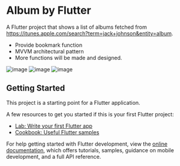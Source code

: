 # Album by Flutter

A Flutter project that shows a list of albums fetched from https://itunes.apple.com/search?term=jack+johnson&entity=album.
- Provide bookmark function
- MVVM architectural pattern
- More functions will be made and designed.


![image](https://user-images.githubusercontent.com/108689205/177200498-1a66ce1e-694f-4390-ab7a-d1785f94424e.png)
![image](https://user-images.githubusercontent.com/108689205/177200558-e9714ebb-562d-4658-bd8d-b7e16416d6c2.png)
![image](https://user-images.githubusercontent.com/108689205/177200589-d8b3eefd-a071-4600-b8f8-b7720f8caa70.png)



## Getting Started

This project is a starting point for a Flutter application.

A few resources to get you started if this is your first Flutter project:

- [Lab: Write your first Flutter app](https://docs.flutter.dev/get-started/codelab)
- [Cookbook: Useful Flutter samples](https://docs.flutter.dev/cookbook)

For help getting started with Flutter development, view the
[online documentation](https://docs.flutter.dev/), which offers tutorials,
samples, guidance on mobile development, and a full API reference.

